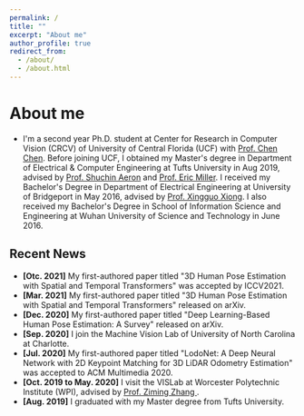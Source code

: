 ```yaml
---
permalink: /
title: ""
excerpt: "About me"
author_profile: true
redirect_from: 
  - /about/
  - /about.html
---
```

# <i class="fa fa-cog fa-spin fa-fw"></i> About me #

* I'm a second year Ph.D. student at Center for Research in Computer Vision (CRCV) of University of Central Florida (UCF) with [Prof. Chen Chen](https://www.crcv.ucf.edu/chenchen/). Before joining UCF, I obtained my Master's degree in Department of Electrical & Computer Engineering at Tufts University in Aug 2019, advised by [Prof. Shuchin Aeron](http://www.ece.tufts.edu/~shuchin/) and [Prof. Eric Miller](https://engineering.tufts.edu/people/faculty/eric-miller). I received my Bachelor's Degree in Department of Electrical Engineering at University of Bridgeport in May 2016, advised by [Prof. Xingguo Xiong](https://www.bridgeport.edu/faculty/xingguo-michael-xiong). I also received my Bachelor's Degree in School of Information Science and Engineering at Wuhan University of Science and Technology in June 2016. 


## <i class="fa fa-fw fa-rss "></i> Recent News ##

<ul style="width: auto; height: 300px; overflow: auto">
  <li> <b>[Otc. 2021]</b> My first-authored paper titled "3D Human Pose Estimation with Spatial and Temporal Transformers" was accepted by ICCV2021. </li>
  
  <li> <b>[Mar. 2021]</b> My first-authored paper titled "3D Human Pose Estimation with Spatial and Temporal Transformers" released on arXiv. </li>
  
  <li> <b>[Dec. 2020]</b> My first-authored paper titled "Deep Learning-Based Human Pose Estimation: A Survey" released on arXiv. </li>
  
  <li> <b>[Sep. 2020]</b> I join the Machine Vision Lab of University of North Carolina at Charlotte.</li>

  <li> <b>[Jul. 2020]</b> My first-authored paper titled "LodoNet: A Deep Neural Network with 2D Keypoint Matching for 3D LiDAR Odometry Estimation" was accepted to ACM Multimedia 2020.</li>

  <li> <b>[Oct. 2019 to May. 2020]</b> I visit the VISLab at Worcester Polytechnic Institute (WPI), advised by <a href="https://zhang-vislab.github.io/">Prof. Ziming Zhang </a>. </li> 
  
  <li> <b>[Aug. 2019]</b> I graduated with my Master degree from Tufts University.</li>
 

